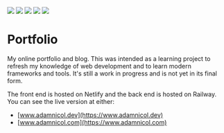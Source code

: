 ![](https://img.shields.io/github/license/adamnicol/portfolio) 
![](https://img.shields.io/github/last-commit/adamnicol/portfolio)
![](https://img.shields.io/netlify/16db5546-5cff-4d87-bf01-bafcf38273d1)
![](https://img.shields.io/github/languages/count/adamnicol/portfolio)
![](https://img.shields.io/github/languages/top/adamnicol/portfolio)

# Portfolio
My online portfolio and blog. This was intended as a learning project to refresh my knowledge of web development and to learn modern frameworks and tools. It's still a work in progress and is not yet in its final form. 

The front end is hosted on Netlify and the back end is hosted on Railway. You can see the live version at either:

* [www.adamnicol.dev](https://www.adamnicol.dev)
* [www.adamnicol.com](https://www.adamnicol.com)
